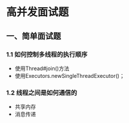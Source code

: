 # 高并发面试题

## 一、简单面试题

### 1.1 如何控制多线程的执行顺序

* 使用Thread#join()方法
* 使用Executors.newSingleThreadExecutor()；

### 1.2 线程之间是如何通信的

* 共享内存
* 消息传递